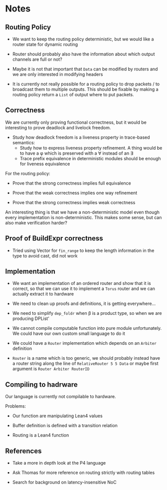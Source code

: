 # Notes

## Routing Policy

- We want to keep the routing policy deterministic, but we would like a router
  state for dynamic routing

- Router should probably also have the information about which output channels
  are full or not?

- Maybe it is not that important that `Data` can be modified by routers and we
  are only interested in modifying headers

- It is currently not really possible for a routing policy to drop packets / to
  broadcast them to multiple outputs.
  This should be fixable by making a routing policy return a `List` of output
  where to put packets.

## Correctness

We are currently only proving functional correctness, but it would be
interesting to prove deadlock and livelock freedom.

- Study how deadlock freedom is a liveness property in trace-based semantics:
  + Study how to express liveness property refinement.
    A thing would be to have a φ which is preserved with a ∀ instead of an ∃
  + Trace prefix equivalence in deterministic modules should be enough for
    liveness equivalence

For the routing policy:
- Prove that the strong correctness implies full equivalence

- Prove that the weak correctness implies one way refinement

- Prove that the strong correctness implies weak correctness

An interesting thing is that we have a non-deterministic model even though every
implementation is non-deterministic.
This makes some sense, but can also make verification harder?

## Proof of BuildExpr correctness

- Tried using Vector for `fin_range` to keep the length information in the type
  to avoid cast, did not work

## Implementation

- We want an implementation of an ordered router and show that it is correct, so
  that we can use it to implement a `Torus` router and we can actually extract
  it to hardware

- We need to clean up proofs and definitions, it is getting everywhere…

- We need to simplify `dep_foldr` when β is a product type, so when we are
  producing DPList'

- We cannot compile computable function into pure module unfortunately.
  We could have our own custom small language to do it

- We could have a `Router` implementation which depends on an `Arbiter`
  definition

- `Router` is a name which is too generic, we should probably instead have a
  router string along the line of `RelativeRouter 5 5 Data` or maybe first
  argument is `Router Arbiter RouterID`

## Compiling to hadrware

Our language is currently not compilable to hardware.

Problems:

- Our function are manipulating Lean4 values

- Buffer definition is defined with a transition relation

- Routing is a Lean4 function

## References

- Take a more in depth look at the P4 language

- Ask Thomas for more reference on routing strictly with routing tables

- Search for background on latency-insensitive NoC
